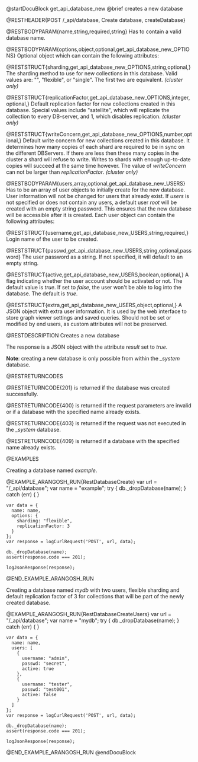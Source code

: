 
@startDocuBlock get_api_database_new
@brief creates a new database

@RESTHEADER{POST /_api/database, Create database, createDatabase}

@RESTBODYPARAM{name,string,required,string}
Has to contain a valid database name.

@RESTBODYPARAM{options,object,optional,get_api_database_new_OPTIONS}
Optional object which can contain the following attributes:

@RESTSTRUCT{sharding,get_api_database_new_OPTIONS,string,optional,}
The sharding method to use for new collections in this database. Valid values
are: "", "flexible", or "single". The first two are equivalent. _(cluster only)_

@RESTSTRUCT{replicationFactor,get_api_database_new_OPTIONS,integer,optional,}
Default replication factor for new collections created in this database.
Special values include "satellite", which will replicate the collection to
every DB-server, and 1, which disables replication. _(cluster only)_

@RESTSTRUCT{writeConcern,get_api_database_new_OPTIONS,number,optional,}
Default write concern for new collections created in this database.
It determines how many copies of each shard are required to be
in sync on the different DBServers. If there are less then these many copies
in the cluster a shard will refuse to write. Writes to shards with enough
up-to-date copies will succeed at the same time however. The value of
*writeConcern* can not be larger than *replicationFactor*. _(cluster only)_

@RESTBODYPARAM{users,array,optional,get_api_database_new_USERS}
Has to be an array of user objects to initially create for the new database.
User information will not be changed for users that already exist.
If *users* is not specified or does not contain any users, a default user
*root* will be created with an empty string password. This ensures that the
new database will be accessible after it is created.
Each user object can contain the following attributes:

@RESTSTRUCT{username,get_api_database_new_USERS,string,required,}
Login name of the user to be created.

@RESTSTRUCT{passwd,get_api_database_new_USERS,string,optional,password}
The user password as a string. If not specified, it will default to an empty string.

@RESTSTRUCT{active,get_api_database_new_USERS,boolean,optional,}
A flag indicating whether the user account should be activated or not.
The default value is *true*. If set to *false*, the user won't be able to
log into the database. The default is *true*.

@RESTSTRUCT{extra,get_api_database_new_USERS,object,optional,}
A JSON object with extra user information. It is used by the web interface
to store graph viewer settings and saved queries. Should not be set or
modified by end users, as custom attributes will not be preserved.

@RESTDESCRIPTION
Creates a new database

The response is a JSON object with the attribute *result* set to *true*.

**Note**: creating a new database is only possible from within the *_system* database.

@RESTRETURNCODES

@RESTRETURNCODE{201}
is returned if the database was created successfully.

@RESTRETURNCODE{400}
is returned if the request parameters are invalid or if a database with the
specified name already exists.

@RESTRETURNCODE{403}
is returned if the request was not executed in the *_system* database.

@RESTRETURNCODE{409}
is returned if a database with the specified name already exists.

@EXAMPLES

Creating a database named *example*.

@EXAMPLE_ARANGOSH_RUN{RestDatabaseCreate}
    var url = "/_api/database";
    var name = "example";
    try {
      db._dropDatabase(name);
    }
    catch (err) {
    }

    var data = {
      name: name,
      options: {
        sharding: "flexible",
        replicationFactor: 3
      }
    };
    var response = logCurlRequest('POST', url, data);

    db._dropDatabase(name);
    assert(response.code === 201);

    logJsonResponse(response);
@END_EXAMPLE_ARANGOSH_RUN

Creating a database named *mydb* with two users, flexible sharding and
default replication factor of 3 for collections that will be part of
the newly created database.

@EXAMPLE_ARANGOSH_RUN{RestDatabaseCreateUsers}
    var url = "/_api/database";
    var name = "mydb";
    try {
      db._dropDatabase(name);
    }
    catch (err) {
    }

    var data = {
      name: name,
      users: [
        {
          username: "admin",
          passwd: "secret",
          active: true
        },
        {
          username: "tester",
          passwd: "test001",
          active: false
        }
      ]
    };
    var response = logCurlRequest('POST', url, data);

    db._dropDatabase(name);
    assert(response.code === 201);

    logJsonResponse(response);
@END_EXAMPLE_ARANGOSH_RUN
@endDocuBlock
